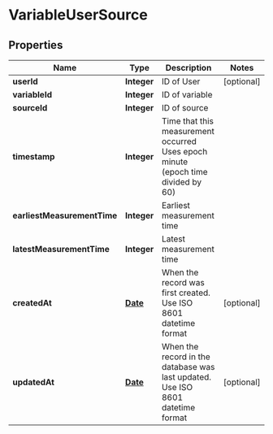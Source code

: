 
# VariableUserSource

## Properties
Name | Type | Description | Notes
------------ | ------------- | ------------- | -------------
**userId** | **Integer** | ID of User |  [optional]
**variableId** | **Integer** | ID of variable | 
**sourceId** | **Integer** | ID of source | 
**timestamp** | **Integer** | Time that this measurement occurred Uses epoch minute (epoch time divided by 60) | 
**earliestMeasurementTime** | **Integer** | Earliest measurement time | 
**latestMeasurementTime** | **Integer** | Latest measurement time | 
**createdAt** | [**Date**](Date.md) | When the record was first created. Use ISO 8601 datetime format |  [optional]
**updatedAt** | [**Date**](Date.md) | When the record in the database was last updated. Use ISO 8601 datetime format |  [optional]



